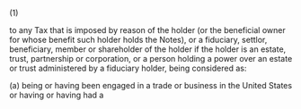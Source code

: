 (1)

to any Tax that is imposed by reason of the holder (or the beneficial owner for whose benefit such
holder holds the Notes), or a fiduciary, settlor, beneficiary, member or shareholder of the holder if the
holder is an estate, trust, partnership or corporation, or a person holding a power over an estate or trust
administered by a fiduciary holder, being considered as:

(a) being or having been engaged in a trade or business in the United States or having or having had a